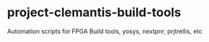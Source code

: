 # project-clemantis-build-tools
Automation scripts for FPGA Build tools, yosys, nextpnr, prjtrellis, etc
